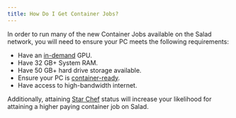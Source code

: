 ```yaml
---
title: How Do I Get Container Jobs?
---
```


In order to run many of the new Container Jobs available on the Salad network, you will need to ensure your PC meets the
following requirements:

- Have an [in-demand](https://salad.com/earn/demand) GPU.
- Have 32 GB+ System RAM.
- Have 50 GB+ hard drive storage available.
- Ensure your PC is [container-ready](/docs/Troubleshooting/Container-Jobs/346-container-workloads-troubleshooting).
- Have access to high-bandwidth internet.

Additionally, attaining [Star Chef](/docs/Guides/Using-the-Salad-App/337-star-chef-qualifications-and-benefits) status
will increase your likelihood for attaining a higher paying container job on Salad.
